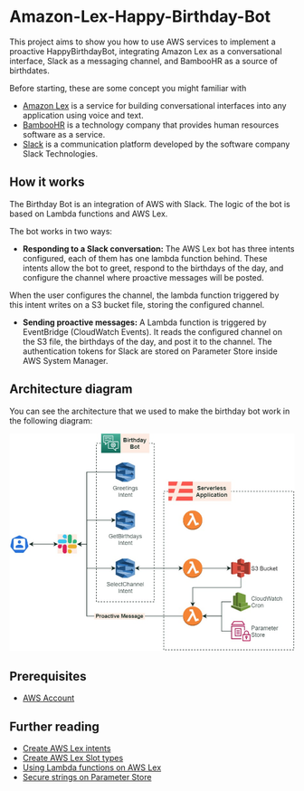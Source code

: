 # Amazon-Lex-Happy-Birthday-Bot

This project aims to show you how to use AWS services to implement a proactive HappyBirthdayBot, integrating Amazon Lex as a conversational interface, Slack as a messaging channel, and BambooHR as a source of birthdates.

Before starting, these are some concept you might familiar with

+ [Amazon Lex](https://aws.amazon.com/lex/) is a service for building conversational interfaces into any application using voice and text.
+ [BambooHR](https://www.bamboohr.com/) is a technology company that provides human resources software as a service.
+ [Slack](https://slack.com/) is a communication platform developed by the software company Slack Technologies.

## How it works

The Birthday Bot is an integration of AWS with Slack. The logic of the bot is based on Lambda functions and AWS Lex.

The bot works in two ways:

- **Responding to a Slack conversation:** The AWS Lex bot has three intents configured, each of them has one lambda function behind. These intents allow the bot to greet, respond to the birthdays of the day, and configure the channel where proactive messages will be posted.

When the user configures the channel, the lambda function triggered by this intent writes on a S3 bucket file, storing the configured channel.

- **Sending proactive messages:** A Lambda function is triggered by EventBridge (CloudWatch Events). It reads the configured channel on the S3 file, the birthdays of the day, and post it to the channel. The authentication tokens for Slack are stored on Parameter Store inside AWS System Manager.

## Architecture diagram

You can see the architecture that we used to make the birthday bot work in the following diagram:

![Architecture diagram](./images/birthday-bot.jpg)

## Prerequisites

- [AWS Account](https://aws.amazon.com/)

## Further reading

- [Create AWS Lex intents](https://docs.aws.amazon.com/lex/latest/dg/gs2-create-bot-intent.html)
- [Create AWS Lex Slot types](https://docs.aws.amazon.com/lex/latest/dg/gs2-create-bot-slot-types.html)
- [Using Lambda functions on AWS Lex](https://docs.aws.amazon.com/lex/latest/dg/using-lambda.html)
- [Secure strings on Parameter Store](https://docs.aws.amazon.com/es_es/systems-manager/latest/userguide/sysman-paramstore-securestring.html)
